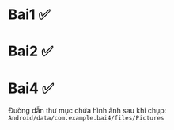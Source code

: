 # Bai1 ✅

# Bai2 ✅

# Bai4 ✅
Đường dẫn thư mục chứa hình ảnh sau khi chụp: `Android/data/com.example.bai4/files/Pictures`
